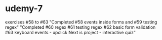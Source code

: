 # udemy-7
exercises #58 to #63
"Completed #58 events inside forms and #59 testing regex"
"Completed #60 regex #61 testing regex #62 basic form validation #63 keyboard events - upclick
Next is project - interactive quiz"

